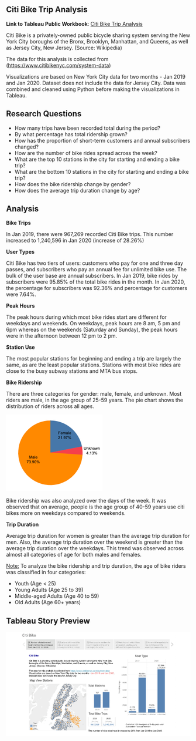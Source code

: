 ## Citi Bike Trip Analysis
**Link to Tableau Public Workbook**: [Citi Bike Trip Analysis](https://public.tableau.com/profile/aastha.arora#!/vizhome/CitiBikeTripAnalysisJan2019vsJan2020/CitiBike)


Citi Bike is a privately-owned public bicycle sharing system serving the New York City boroughs of the Bronx, Brooklyn, Manhattan, and Queens, as well as Jersey City, New Jersey. (Source: Wikipedia)

The data for this analysis is collected from (https://www.citibikenyc.com/system-data)

Visualizations are based on New York City data for two months - Jan 2019 and Jan 2020. Dataset does not include the data for Jersey City. Data was combined and cleaned using Python before making the visualizations in Tableau.


## Research Questions

* How many trips have been recorded total during the period?
* By what percentage has total ridership grown?
* How has the proportion of short-term customers and annual subscribers changed?
* How are the number of bike rides spread across the week?
* What are the top 10 stations in the city for starting and ending a bike trip?
* What are the bottom 10 stations in the city for starting and ending a bike trip?
* How does the bike ridership change by gender?
* How does the average trip duration change by age?


## Analysis

**Bike Trips**

In Jan 2019, there were 967,269 recorded Citi Bike trips. This number increased to 1,240,596 in Jan 2020 (increase of 28.26%)


**User Types**

Citi Bike has two tiers of users: customers who pay for one and three day passes, and subscribers who pay an annual fee for unlimited bike use. The bulk of the user base are annual subscribers. In Jan 2019, bike rides by subscribers were 95.85% of the total bike rides in the month. In Jan 2020, the percentage for subscribers was 92.36% and percentage for customers were 7.64%.


**Peak Hours**

The peak hours during which most bike rides start are different for weekdays and weekends. On weekdays, peak hours are 8 am, 5 pm and 6pm whereas on the weekends (Saturday and Sunday), the peak hours were in the afternoon between 12 pm to 2 pm.


**Station Use**

The most popular stations for beginning and ending a trip are largely the same, as are the least popular stations. Stations with most bike rides are close to the busy subway stations and MTA bus stops.


**Bike Ridership**

There are three categories for gender: male, female, and unknown. Most riders are male, in the age group of 25-59 years. The pie chart shows the distribution of riders across all ages.

![](https://github.com/Aastha-Arora/Citi-Bike-Trip-Analysis/blob/master/Images/rides_by_gender.png)

Bike ridership was also analyzed over the days of the week. It was observed that on average, people is the age group of 40-59 years use citi bikes more on weekdays compared to weekends.


**Trip Duration**

Average trip duration for women is greater than the average trip duration for men.
Also, the average trip duration over the weekend is greater than the average trip duration over the weekdays.  This trend was observed across almost all categories of age for both males and females.

<ins>Note:</ins> To analyze the bike ridership and trip duration, the age of bike riders was classified in four categories:
* Youth (Age < 25)
* Young Adults (Age 25 to 39)
* Middle-aged Adults (Age 40 to 59)
* Old Adults (Age 60+ years)


## Tableau Story Preview
![](https://github.com/Aastha-Arora/Citi-Bike-Trip-Analysis/blob/master/Images/citibike_analysis.gif)
